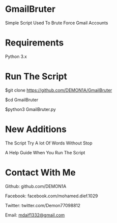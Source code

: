 # GmailBruter
Simple Script Used To Brute Force Gmail Accounts
# Requirements 
Python 3.x
# Run The Script
$git clone https://github.com/DEMON1A/GmailBruter

$cd GmailBruter

$python3 GmailBruter.py

# New Additions
The Script Try A lot Of Words Without Stop

A Help Guide When You Run The Script

# Contact With Me
Github: github.com/DEMON1A

Facebook: facebook.com/mohamed.dief.1029

Twitter: twitter.com/Demon77098812

Email: mdaif1332@gmail.com
